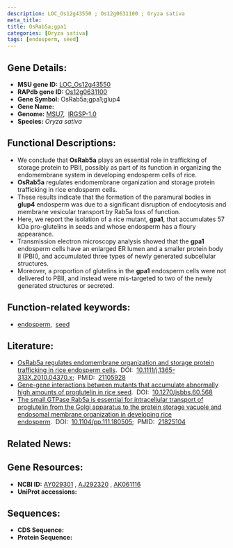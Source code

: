 ```yaml
---
description: LOC_Os12g43550 ; Os12g0631100 ; Oryza sativa
meta_title:
title: OsRab5a;gpa1
categories: [Oryza sativa]
tags: [endosperm, seed]
---
```


## Gene Details:
- **MSU gene ID:** [LOC_Os12g43550](http://rice.uga.edu/cgi-bin/ORF_infopage.cgi?orf=LOC_Os12g43550)  
- **RAPdb gene ID:** [Os12g0631100](https://rapdb.dna.affrc.go.jp/locus/?name=Os12g0631100)  
- **Gene Symbol:** OsRab5a;gpa1;glup4
- **Gene Name:**
- **Genome:**  [MSU7](http://rice.uga.edu/),&nbsp;&nbsp;[IRGSP-1.0](https://rapdb.dna.affrc.go.jp/download/irgsp1.html)
- **Species:** *Oryza sativa*

## Functional Descriptions:
   - We conclude that **OsRab5a** plays an essential role in trafficking of storage protein to PBII, possibly as part of its function in organizing the endomembrane system in developing endosperm cells of rice.
   - **OsRab5a** regulates endomembrane organization and storage protein trafficking in rice endosperm cells.
   - These results indicate that the formation of the paramural bodies in **glup4** endosperm was due to a significant disruption of endocytosis and membrane vesicular transport by Rab5a loss of function.
   - Here, we report the isolation of a rice mutant, **gpa1**, that accumulates 57 kDa pro-glutelins in seeds and whose endosperm has a floury appearance.
   - Transmission electron microscopy analysis showed that the **gpa1** endosperm cells have an enlarged ER lumen and a smaller protein body II (PBII), and accumulated three types of newly generated subcellular structures.
   - Moreover, a proportion of glutelins in the **gpa1** endosperm cells were not delivered to PBII, and instead were mis-targeted to two of the newly generated structures or secreted.

## Function-related keywords:
   - [endosperm](/tags/endosperm/),&nbsp;&nbsp;[seed](/tags/seed/)

## Literature:
   - [OsRab5a regulates endomembrane organization and storage protein trafficking in rice endosperm cells](https://www.doi.org/10.1111/j.1365-313X.2010.04370.x).&nbsp;&nbsp;DOI:&nbsp;&nbsp;[10.1111/j.1365-313X.2010.04370.x](https://www.doi.org/10.1111/j.1365-313X.2010.04370.x);&nbsp;&nbsp;PMID:&nbsp;&nbsp;[21105928](https://pubmed.ncbi.nlm.nih.gov/21105928/)
   - [Gene-gene interactions between mutants that accumulate abnormally high amounts of proglutelin in rice seed](https://www.doi.org/10.1270/jsbbs.60.568).&nbsp;&nbsp;DOI:&nbsp;&nbsp;[10.1270/jsbbs.60.568](https://www.doi.org/10.1270/jsbbs.60.568)
   - [The small GTPase Rab5a is essential for intracellular transport of proglutelin from the Golgi apparatus to the protein storage vacuole and endosomal membrane organization in developing rice endosperm](https://www.doi.org/10.1104/pp.111.180505).&nbsp;&nbsp;DOI:&nbsp;&nbsp;[10.1104/pp.111.180505](https://www.doi.org/10.1104/pp.111.180505);&nbsp;&nbsp;PMID:&nbsp;&nbsp;[21825104](https://pubmed.ncbi.nlm.nih.gov/21825104/)

## Related News:

## Gene Resources:
- **NCBI ID:**  [AY029301](http://www.ncbi.nlm.nih.gov/nuccore/AY029301)&nbsp;,&nbsp;[AJ292320](http://www.ncbi.nlm.nih.gov/nuccore/AJ292320)&nbsp;,&nbsp;[AK061116](http://www.ncbi.nlm.nih.gov/nuccore/AK061116)
- **UniProt accessions:** [](https://www.uniprot.org/uniprotkb//entry)

## Sequences:
- **CDS Sequence:**
- **Protein Sequence:**
